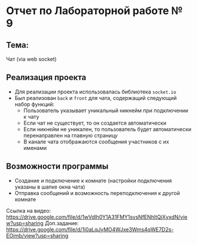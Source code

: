 # Отчет по Лабораторной работе № 9  

## Тема:  
Чат (via web socket)   

## Реализация проекта  

- Для реализации проекта использовалась библиотека `socket.io`  
- Был реализован `back` и `front` для чата, содержащий следующий набор функций:  
    * Пользователь указывает уникальный никнейм при подключении к чату
    * Если чат не существует, то он создается автоматически
    * Если никнейм не уникален, то пользователь будет автоматически перенаправлен на главную страницу
    * В канале чата отображаются сообщения участников с их именами

## Возможности программы  

- Создание и подключение к комнате (настройки подключения указаны в шапке окна чата)  
- Отправка сообщений и возможность переподключения к другой комнате

Ссылка на видео: https://drive.google.com/file/d/1wVdlh0Y1A31FMY1svsNfENhltQjXyxdN/view?usp=sharing
Доп.задание: https://drive.google.com/file/d/1i0aLqJyMO4WJxe3Wms4qWE7D2s-EOimb/view?usp=sharing